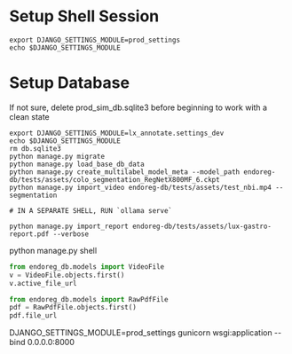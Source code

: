 


# Setup Shell Session
```shell
export DJANGO_SETTINGS_MODULE=prod_settings
echo $DJANGO_SETTINGS_MODULE
```

# Setup Database
If not sure, delete prod_sim_db.sqlite3 before beginning to work with a clean state

```shell
export DJANGO_SETTINGS_MODULE=lx_annotate.settings_dev
echo $DJANGO_SETTINGS_MODULE
rm db.sqlite3
python manage.py migrate
python manage.py load_base_db_data
python manage.py create_multilabel_model_meta --model_path endoreg-db/tests/assets/colo_segmentation_RegNetX800MF_6.ckpt
python manage.py import_video endoreg-db/tests/assets/test_nbi.mp4 --segmentation

# IN A SEPARATE SHELL, RUN `ollama serve`

python manage.py import_report endoreg-db/tests/assets/lux-gastro-report.pdf --verbose
```
python manage.py shell

```python
from endoreg_db.models import VideoFile
v = VideoFile.objects.first()
v.active_file_url

from endoreg_db.models import RawPdfFile
pdf = RawPdfFile.objects.first()
pdf.file_url

```

DJANGO_SETTINGS_MODULE=prod_settings gunicorn wsgi:application --bind 0.0.0.0:8000